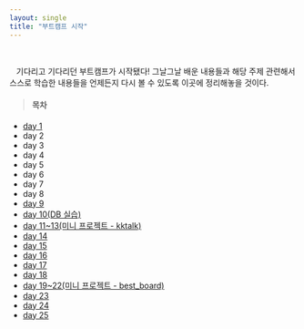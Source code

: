 ```yaml
---
layout: single
title: "부트캠프 시작"
---
```


<br>

&nbsp;&nbsp; 기다리고 기다리던 부트캠프가 시작됐다! 그날그날 배운 내용들과 해당 주제 관련해서 스스로 학습한 내용들을 언제든지 다시 볼 수 있도록 이곳에 정리해놓을 것이다.

> #### 목차

- [day 1](/bootcamp-day1)
- day 2
- day 3
- day 4
- day 5
- day 6
- day 7
- day 8
- [day 9](/bootcamp-day9)
- [day 10(DB 실습)](/bootcamp-day10)
- [day 11~13(미니 프로젝트 - kktalk)](/bootcamp-miniproject-kktalk)
- [day 14](/bootcamp-day14)
- [day 15](/bootcamp-day15)
- [day 16](/bootcamp-day16)
- [day 17](/bootcamp-day17)
- [day 18](/bootcamp-day18)
- [day 19~22(미니 프로젝트 - best_board)](/bootcamp-miniproject2-best_board)
- [day 23](/bootcamp-day23)
- [day 24](/bootcamp-day24)
- [day 25](/bootcamp-day25)